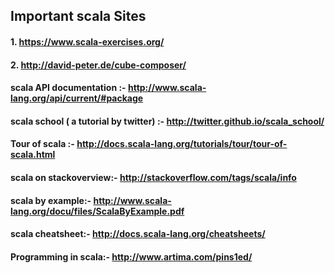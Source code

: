 ## Important scala Sites

#### 1. https://www.scala-exercises.org/
#### 2. http://david-peter.de/cube-composer/
#### scala API documentation :- http://www.scala-lang.org/api/current/#package
#### scala school ( a tutorial by twitter) :- http://twitter.github.io/scala_school/
#### Tour of scala :- http://docs.scala-lang.org/tutorials/tour/tour-of-scala.html
#### scala on stackoverview:- http://stackoverflow.com/tags/scala/info
#### scala by example:- http://www.scala-lang.org/docu/files/ScalaByExample.pdf
#### scala cheatsheet:- http://docs.scala-lang.org/cheatsheets/
#### Programming in scala:- http://www.artima.com/pins1ed/

